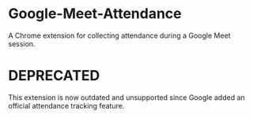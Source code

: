 # Google-Meet-Attendance
A Chrome extension for collecting attendance during a Google Meet session.

# DEPRECATED
This extension is now outdated and unsupported since Google added an official attendance tracking feature.
